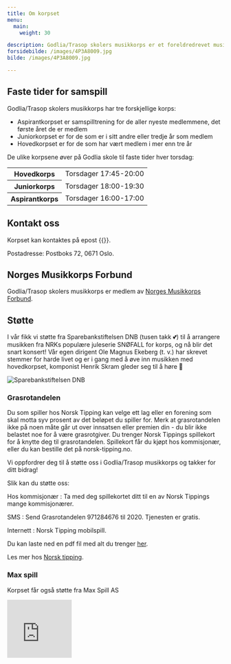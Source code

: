 ```yaml
---
title: Om korpset
menu:
  main:
    weight: 30

description: Godlia/Trasop skolers musikkorps er et foreldredrevet musikkorps hvor årsmøtet velger et styre som står for driften av korpset i styreperioden.
forsidebilde: /images/4P3A8009.jpg
bilde: /images/4P3A8009.jpg

---
```


## Faste tider for samspill

Godlia/Trasop skolers musikkorps har tre forskjellige korps:

- Aspirantkorpset er samspilltrening for de aller nyeste medlemmene,
  det første året de er medlem
- Juniorkorpset er for de som er i sitt andre eller tredje år som medlem
- Hovedkorpset er for de som har vært medlem i mer enn tre år

De ulike korpsene øver på Godlia skole til faste tider hver torsdag:

<table>
<tr><th>Hovedkorps</th>   <td>Torsdager 17:45-20:00</td>
<tr><th>Juniorkorps</th>  <td>Torsdager 18:00-19:30</td>
<tr><th>Aspirantkorps</th><td>Torsdager 16:00-17:00</td>
</table>

## Kontakt oss

Korpset kan kontaktes på epost {{<email styret>}}.

Postadresse: Postboks 72, 0671 Oslo.

## Norges Musikkorps Forbund

Godlia/Trasop skolers musikkorps er medlem av
[Norges Musikkorps Forbund](https://musikkorps.no).

## Støtte

I vår fikk vi støtte fra Sparebankstiftelsen DNB (tusen takk 💕) til å arrangere musikken fra NRKs populære juleserie SNØFALL for korps, og nå blir det snart konsert! Vår egen dirigent Ole Magnus Ekeberg (t. v.) har skrevet stemmer for harde livet og er i gang med å øve inn musikken med hovedkorpset, komponist Henrik Skram gleder seg til å høre 🙂

<img src="../images/sbs-logo-dark.png" alt="Sparebankstiftelsen DNB">

### Grasrotandelen

Du som spiller hos Norsk Tipping kan velge ett lag eller en forening som skal
motta syv prosent av det beløpet du spiller for. Merk at grasrotandelen ikke på
noen måte går ut over innsatsen eller premien din - du blir ikke belastet noe
for å være grasrotgiver. Du trenger Norsk Tippings spillekort for å knytte deg
til grasrotandelen. Spillekort får du kjøpt hos kommisjonær, eller du kan
bestille det på norsk-tipping.no.

Vi oppfordrer deg til å støtte oss i Godlia/Trasop musikkorps og takker for ditt
bidrag!

Slik kan du støtte oss:

Hos kommisjonær
: Ta med deg spillekortet ditt til en av Norsk Tippings mange kommisjonærer.

SMS
: Send Grasrotandelen 971284676 til 2020. Tjenesten er gratis.

Internett
: Norsk Tipping mobilspill.

Du kan laste ned en pdf fil med alt du trenger [her](grasrot-1-971284676.pdf).

Les mer hos [Norsk tipping](https://www.norsk-tipping.no/grasrotandelen).

### Max spill

Korpset får også støtte fra Max Spill AS

<iframe width="150" height="135" src="https://maxspill.no/ads120919/" frameborder="0" margin="0" padding="0" marginheight="0" marginwidth="0" scrolling="no"></iframe>
